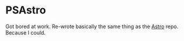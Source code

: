 # PSAstro

Got bored at work. Re-wrote basically the same thing as the [Astro](https://github.com/Intergage/PSAstro.git) repo.
Because I could. 
